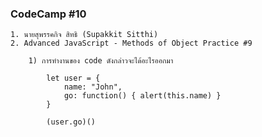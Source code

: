 ### CodeCamp #10
    1. นายสุพรรคกิจ สิทธิ (Supakkit Sitthi)
    2. Advanced JavaScript - Methods of Object Practice #9

        1) การทำงานของ code ดังกล่าวจะได้อะไรออกมา

            let user = {
                name: "John",
                go: function() { alert(this.name) }
            }

            (user.go)()